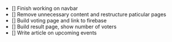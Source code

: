 - [] Finish working on navbar
- [] Remove unnecessary content and restructure paticular pages
- [] Build voting page and link to firebase
- [] Build result page, show number of voters
- [] Write article on upcoming events
